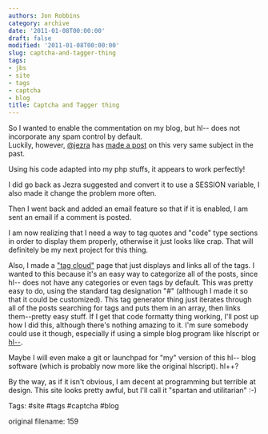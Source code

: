 ```yaml
---
authors: Jon Robbins
category: archive
date: '2011-01-08T00:00:00'
draft: false
modified: '2011-01-08T00:00:00'
slug: captcha-and-tagger-thing
tags:
- jbs
- site
- tags
- captcha
- blog
title: Captcha and Tagger thing
---
```


So I wanted to enable the commentation on my blog, but hl-- does not incorporate any spam control by default.  
Luckily, however, [@jezra](http://identi.ca/jezra) has [made a post](http://www.jezra.net/blog/creating_a_CAPTCHA) on this very same subject in the past.

Using his code adapted into my php stuffs, it appears to work perfectly!

I did go back as Jezra suggested and convert it to use a SESSION variable, I also made it change the problem more often.

Then I went back and added an email feature so that if it is enabled, I am sent an email if a comment is posted.

I am now realizing that I need a way to tag quotes and "code" type sections in order to display them properly, otherwise it just looks like crap.
That will definitely be my next project for this thing.

Also, I made a ["tag cloud"](tags.php) page that just displays and links all of the tags. I wanted to this because it's an easy way to categorize all of the posts, since hl-- does not have any categories or even tags by default.
This was pretty easy to do, using the standard tag designation "#" (although I made it so that it could be customized).  This tag generator thing just iterates through all of the posts searching for tags and puts them in an array, then links them--pretty easy stuff.
If I get that code formatty thing working, I'll post up how I did this, although there's nothing amazing to it.  I'm sure somebody could use it though, especially if using a simple blog program like hlscript or [hl--](http://www.cockos.com/hl--/).

Maybe I will even make a git or launchpad for "my" version of this hl-- blog software (which is probably now more like the original hlscript).  hl++?

By the way, as if it isn't obvious, I am decent at programming but terrible at design.  This site looks pretty awful, but I'll call it "spartan and utilitarian" :-)


Tags: #site #tags #captcha #blog


 original filename: 159
